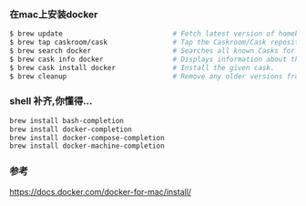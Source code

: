
### 在mac上安装docker
```bash
$ brew update                           # Fetch latest version of homebrew and formula.
$ brew tap caskroom/cask                # Tap the Caskroom/Cask repository from Github using HTTPS.
$ brew search docker                    # Searches all known Casks for a partial or exact match.
$ brew cask info docker                 # Displays information about the given Cask
$ brew cask install docker              # Install the given cask.
$ brew cleanup                          # Remove any older versions from the cellar.
```

### shell 补齐,你懂得...
```bash
brew install bash-completion
brew install docker-completion
brew install docker-compose-completion
brew install docker-machine-completion
```

### 参考
https://docs.docker.com/docker-for-mac/install/
